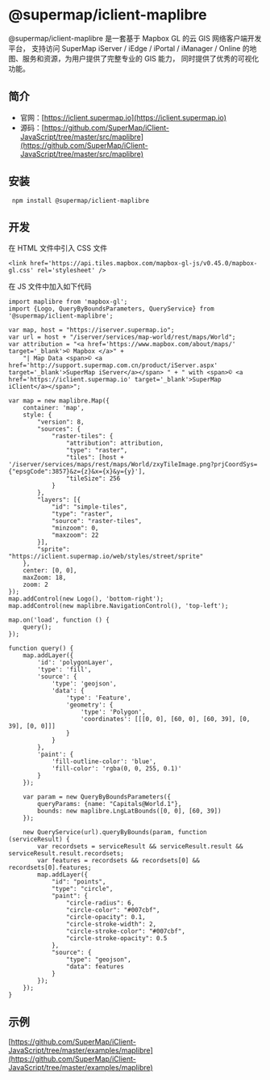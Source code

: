 # @supermap/iclient-maplibre

@supermap/iclient-maplibre 是一套基于 Mapbox GL 的云 GIS 网络客户端开发平台， 支持访问 SuperMap iServer / iEdge / iPortal / iManager / Online 的地图、服务和资源，为用户提供了完整专业的 GIS 能力， 同时提供了优秀的可视化功能。

## 简介
* 官网：[https://iclient.supermap.io](https://iclient.supermap.io)
* 源码：[https://github.com/SuperMap/iClient-JavaScript/tree/master/src/maplibre](https://github.com/SuperMap/iClient-JavaScript/tree/master/src/maplibre)

## 安装

```
 npm install @supermap/iclient-maplibre
```

## 开发

在 HTML 文件中引入 CSS  文件

```
<link href='https://api.tiles.mapbox.com/mapbox-gl-js/v0.45.0/mapbox-gl.css' rel='stylesheet' />

```

在 JS 文件中加入如下代码

```
import maplibre from 'mapbox-gl';
import {Logo, QueryByBoundsParameters, QueryService} from '@supermap/iclient-maplibre';

var map, host = "https://iserver.supermap.io";
var url = host + "/iserver/services/map-world/rest/maps/World";
var attribution = "<a href='https://www.mapbox.com/about/maps/' target='_blank'>© Mapbox </a>" +
    "| Map Data <span>© <a href='http://support.supermap.com.cn/product/iServer.aspx' target='_blank'>SuperMap iServer</a></span> " + " with <span>© <a href='https://iclient.supermap.io' target='_blank'>SuperMap iClient</a></span>";

var map = new maplibre.Map({
    container: 'map',
    style: {
        "version": 8,
        "sources": {
            "raster-tiles": {
                "attribution": attribution,
                "type": "raster",
                "tiles": [host + '/iserver/services/maps/rest/maps/World/zxyTileImage.png?prjCoordSys={"epsgCode":3857}&z={z}&x={x}&y={y}'],
                "tileSize": 256
            }
        },
        "layers": [{
            "id": "simple-tiles",
            "type": "raster",
            "source": "raster-tiles",
            "minzoom": 0,
            "maxzoom": 22
        }],
        "sprite": "https://iclient.supermap.io/web/styles/street/sprite"
    },
    center: [0, 0],
    maxZoom: 18,
    zoom: 2
});
map.addControl(new Logo(), 'bottom-right');
map.addControl(new maplibre.NavigationControl(), 'top-left');

map.on('load', function () {
    query();
});

function query() {
    map.addLayer({
        'id': 'polygonLayer',
        'type': 'fill',
        'source': {
            'type': 'geojson',
            'data': {
                'type': 'Feature',
                'geometry': {
                    'type': 'Polygon',
                    'coordinates': [[[0, 0], [60, 0], [60, 39], [0, 39], [0, 0]]]
                }
            }
        },
        'paint': {
            'fill-outline-color': 'blue',
            'fill-color': 'rgba(0, 0, 255, 0.1)'
        }
    });

    var param = new QueryByBoundsParameters({
        queryParams: {name: "Capitals@World.1"},
        bounds: new maplibre.LngLatBounds([0, 0], [60, 39])
    });

    new QueryService(url).queryByBounds(param, function (serviceResult) {
        var recordsets = serviceResult && serviceResult.result && serviceResult.result.recordsets;
        var features = recordsets && recordsets[0] && recordsets[0].features;
        map.addLayer({
            "id": "points",
            "type": "circle",
            "paint": {
                "circle-radius": 6,
                "circle-color": "#007cbf",
                "circle-opacity": 0.1,
                "circle-stroke-width": 2,
                "circle-stroke-color": "#007cbf",
                "circle-stroke-opacity": 0.5
            },
            "source": {
                "type": "geojson",
                "data": features
            }
        });
    });
}
```

## 示例
 [https://github.com/SuperMap/iClient-JavaScript/tree/master/examples/maplibre](https://github.com/SuperMap/iClient-JavaScript/tree/master/examples/maplibre)